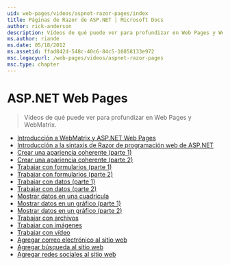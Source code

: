 ```yaml
---
uid: web-pages/videos/aspnet-razor-pages/index
title: Páginas de Razor de ASP.NET | Microsoft Docs
author: rick-anderson
description: Vídeos de qué puede ver para profundizar en Web Pages y WebMatrix.
ms.author: riande
ms.date: 05/18/2012
ms.assetid: ffad842d-548c-40c6-84c5-10858133e972
msc.legacyurl: /web-pages/videos/aspnet-razor-pages
msc.type: chapter
---
```

<a name="aspnet-web-pages"></a>ASP.NET Web Pages
=================
> Vídeos de qué puede ver para profundizar en Web Pages y WebMatrix.


- [Introducción a WebMatrix y ASP.NET Web Pages](getting-started-with-webmatrix-and-aspnet-web-pages.md)
- [Introducción a la sintaxis de Razor de programación web de ASP.NET](introduction-to-aspnet-web-programming-using-the-razor-syntax.md)
- [Crear una apariencia coherente (parte 1)](creating-a-consistent-look-part-1.md)
- [Crear una apariencia coherente (parte 2)](creating-a-consistent-look-part-2.md)
- [Trabajar con formularios (parte 1)](working-with-forms-part-1.md)
- [Trabajar con formularios (parte 2)](working-with-forms-part-2.md)
- [Trabajar con datos (parte 1)](working-with-data-part-1.md)
- [Trabajar con datos (parte 2)](working-with-data-part-2.md)
- [Mostrar datos en una cuadrícula](displaying-data-in-a-grid.md)
- [Mostrar datos en un gráfico (parte 1)](displaying-data-in-a-chart-part-1.md)
- [Mostrar datos en un gráfico (parte 2)](displaying-data-in-a-chart-part-2.md)
- [Trabajar con archivos](working-with-files.md)
- [Trabajar con imágenes](working-with-images.md)
- [Trabajar con vídeo](working-with-video.md)
- [Agregar correo electrónico al sitio web](adding-email-to-your-web-site.md)
- [Agregar búsqueda al sitio web](adding-search-to-your-web-site.md)
- [Agregar redes sociales al sitio web](adding-social-networking-to-your-website.md)
